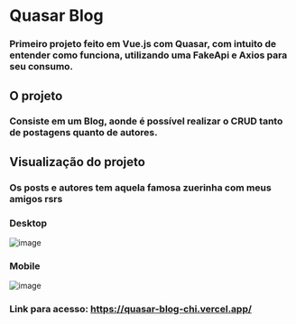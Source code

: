# Quasar Blog
### Primeiro projeto feito em Vue.js com Quasar, com intuito de entender como funciona, utilizando uma FakeApi e Axios para seu consumo.


## O projeto
### Consiste em um Blog, aonde é possível realizar o CRUD tanto de postagens quanto de autores.

## Visualização do projeto
### Os posts e autores tem aquela famosa zuerinha com meus amigos rsrs
### Desktop
![image](https://user-images.githubusercontent.com/79236683/169301241-9f9a92a6-b3da-4a2c-a8f7-f598550ff393.png)

### Mobile
![image](https://user-images.githubusercontent.com/79236683/169301335-ec1cfc49-72ac-4433-93a3-461a09d41f14.png)

### Link para acesso: https://quasar-blog-chi.vercel.app/
